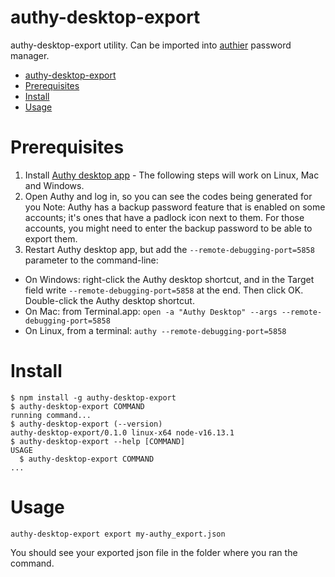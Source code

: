# authy-desktop-export

authy-desktop-export utility. Can be imported into [authier](https://www.authier.ml/) password manager.

<!-- toc -->

- [authy-desktop-export](#authy-desktop-export)
- [Prerequisites](#prerequisites)
- [Install](#install)
- [Usage](#usage)
<!-- tocstop -->

# Prerequisites

1. Install [Authy desktop app](https://authy.com/download/) - The following steps will work on Linux, Mac and Windows.
2. Open Authy and log in, so you can see the codes being generated for you
   Note: Authy has a backup password feature that is enabled on some accounts; it's ones that have a padlock icon next to them. For those accounts, you might need to enter the backup password to be able to export them.
3. Restart Authy desktop app, but add the `--remote-debugging-port=5858` parameter to the command-line:

- On Windows: right-click the Authy desktop shortcut, and in the Target field write `--remote-debugging-port=5858` at the end. Then click OK. Double-click the Authy desktop shortcut.
- On Mac: from Terminal.app: `open -a "Authy Desktop" --args --remote-debugging-port=5858`
- On Linux, from a terminal: `authy --remote-debugging-port=5858`

# Install

<!-- usage -->

```sh-session
$ npm install -g authy-desktop-export
$ authy-desktop-export COMMAND
running command...
$ authy-desktop-export (--version)
authy-desktop-export/0.1.0 linux-x64 node-v16.13.1
$ authy-desktop-export --help [COMMAND]
USAGE
  $ authy-desktop-export COMMAND
...
```

<!-- usagestop -->

# Usage

```
authy-desktop-export export my-authy_export.json
```

You should see your exported json file in the folder where you ran the command.

